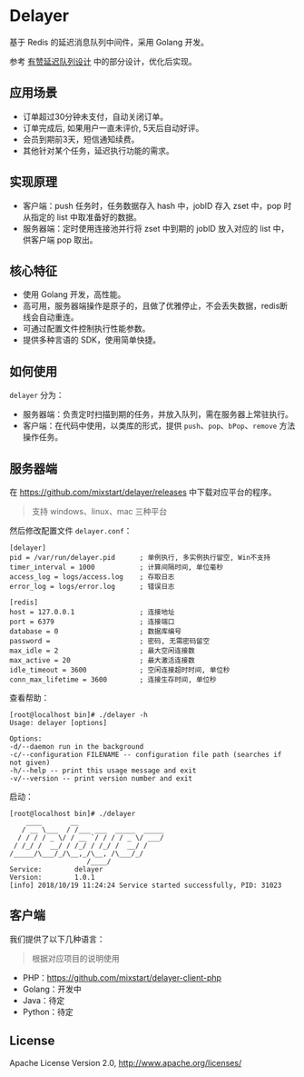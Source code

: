 # Delayer

基于 Redis 的延迟消息队列中间件，采用 Golang 开发。

参考 [有赞延迟队列设计](http://tech.youzan.com/queuing_delay) 中的部分设计，优化后实现。

## 应用场景

- 订单超过30分钟未支付，自动关闭订单。
- 订单完成后, 如果用户一直未评价, 5天后自动好评。
- 会员到期前3天，短信通知续费。
- 其他针对某个任务，延迟执行功能的需求。

## 实现原理

- 客户端：push 任务时，任务数据存入 hash 中，jobID 存入 zset 中，pop 时从指定的 list 中取准备好的数据。
- 服务器端：定时使用连接池并行将 zset 中到期的 jobID 放入对应的 list 中，供客户端 pop 取出。

## 核心特征

- 使用 Golang 开发，高性能。
- 高可用，服务器端操作是原子的，且做了优雅停止，不会丢失数据，redis断线会自动重连。
- 可通过配置文件控制执行性能参数。
- 提供多种言语的 SDK，使用简单快捷。

## 如何使用

`delayer` 分为：

- 服务器端：负责定时扫描到期的任务，并放入队列，需在服务器上常驻执行。
- 客户端：在代码中使用，以类库的形式，提供 `push`、`pop`、`bPop`、`remove` 方法操作任务。

## 服务器端

在 https://github.com/mixstart/delayer/releases 中下载对应平台的程序。

> 支持 windows、linux、mac 三种平台

然后修改配置文件 `delayer.conf`：

```
[delayer]
pid = /var/run/delayer.pid      ; 单例执行, 多实例执行留空, Win不支持
timer_interval = 1000           ; 计算间隔时间, 单位毫秒
access_log = logs/access.log    ; 存取日志
error_log = logs/error.log      ; 错误日志

[redis]
host = 127.0.0.1                ; 连接地址
port = 6379                     ; 连接端口
database = 0                    ; 数据库编号
password =                      ; 密码, 无需密码留空
max_idle = 2                    ; 最大空闲连接数
max_active = 20                 ; 最大激活连接数
idle_timeout = 3600             ; 空闲连接超时时间, 单位秒
conn_max_lifetime = 3600        ; 连接生存时间, 单位秒
```

查看帮助：

```
[root@localhost bin]# ./delayer -h
Usage: delayer [options]

Options:
-d/--daemon run in the background
-c/--configuration FILENAME -- configuration file path (searches if not given)
-h/--help -- print this usage message and exit
-v/--version -- print version number and exit
```

启动：

```
[root@localhost bin]# ./delayer
    ____       __
   / __ \___  / /___ ___  _____  _____
  / / / / _ \/ / __ `/ / / / _ \/ ___/
 / /_/ /  __/ / /_/ / /_/ /  __/ /
/_____/\___/_/\__,_/\__, /\___/_/
                   /____/
Service:		delayer
Version:		1.0.1
[info] 2018/10/19 11:24:24 Service started successfully, PID: 31023
```

## 客户端

我们提供了以下几种语言：

> 根据对应项目的说明使用

- PHP：https://github.com/mixstart/delayer-client-php
- Golang：开发中
- Java：待定
- Python：待定

## License

Apache License Version 2.0, http://www.apache.org/licenses/
